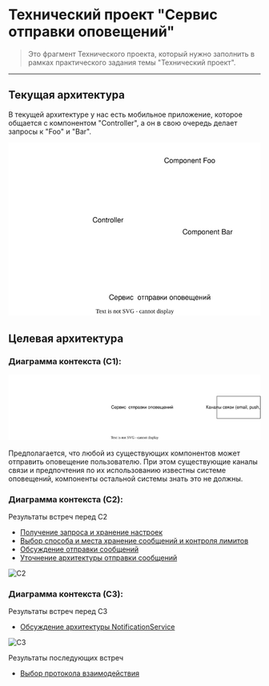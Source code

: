 # Технический проект "Сервис отправки оповещений"

> Это фрагмент Технического проекта, который нужно заполнить в рамках практического задания темы "Технический проект".
---

## Текущая архитектура

В текущей архитектуре у нас есть мобильное приложение, которое общается с компонентом "Controller", а он в свою очередь делает запросы к "Foo" и "Bar".

![alt text](static/current_arch.svg)


## Целевая архитектура
### Диаграмма контекста (C1):
![C1](static/c1.svg)

Предполагается, что любой из существующих компонентов может отправить оповещение пользователю. При этом существующие каналы связи и предпочтения по их использованию известны системе оповещений, компоненты остальной системы знать это не должны.

### Диаграмма контекста (C2):
Результаты встреч перед C2
* [Получение запроса и хранение настроек](adr_1.md)
* [Выбор способа и места хранение сообщений и контроля лимитов](adr_2.md)
* [Обсуждение отправки сообщений](adr_3.md)
* [Уточнение архитектуры отправки сообщений](adr_4.md)

![С2](/static/c2.png)

### Диаграмма контекста (C3):

Результаты встреч перед C3
* [Обсуждение архитектуры NotificationService](adr_5.md)

![С3](/static/c3.png)

Результаты последующих встреч
* [Выбор протокола взаимодействия](adr_6.md)
